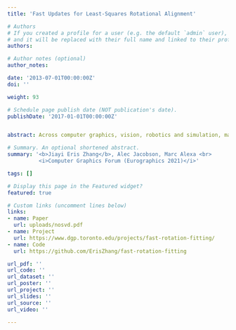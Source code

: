 ```yaml
---
title: 'Fast Updates for Least-Squares Rotational Alignment'

# Authors
# If you created a profile for a user (e.g. the default `admin` user), write the username (folder name) here
# and it will be replaced with their full name and linked to their profile.
authors:

# Author notes (optional)
author_notes:

date: '2013-07-01T00:00:00Z'
doi: ''

weight: 93

# Schedule page publish date (NOT publication's date).
publishDate: '2017-01-01T00:00:00Z'


abstract: Across computer graphics, vision, robotics and simulation, many applications rely on determining the 3D rotation that aligns two objects or sets of points. The standard solution is to use singular value decomposition (SVD), where the optimal rotation is recovered as the product of the singular vectors. Faster computation of only the rotation is possible using suitable parameterizations of the rotations and iterative optimization. We propose such a method based on the Cayley transformations. The resulting optimization problem allows better local quadratic approximation compared to the Taylor approximation of the exponential map. This results in both faster convergence as well as more stable approximation compared to other iterative approaches. It also maps well to AVX vectorization. We compare our implementation with a wide range of alternatives on real and synthetic data. The results demonstrate up to two orders of magnitude of speedup compared to a straightforward SVD implementation and a 1.5-6 times speedup over popular optimized code.

# Summary. An optional shortened abstract.
summary: '<b>Jiayi Eris Zhang</b>, Alec Jacobson, Marc Alexa <br>
          <i>Computer Graphics Forum (Eurographics 2021)</i>'

tags: []

# Display this page in the Featured widget?
featured: true

# Custom links (uncomment lines below)
links:
- name: Paper
  url: uploads/nosvd.pdf
- name: Project
  url: https://www.dgp.toronto.edu/projects/fast-rotation-fitting/
- name: Code
  url: https://github.com/ErisZhang/fast-rotation-fitting

url_pdf: ''
url_code: ''
url_dataset: ''
url_poster: ''
url_project: ''
url_slides: ''
url_source: ''
url_video: ''

---
```

